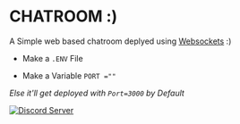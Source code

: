 # **CHATROOM** :)

A Simple web based chatroom deplyed using [Websockets](https://socket.io/) :)

- Make a `.ENV` File

- Make a Variable `PORT =""`

_Else it'll get deployed with `Port=3000` by Default_

  <a href="https://discord.gg/P9gGZaXWGR">
    <img src="https://discordapp.com/api/guilds/913750761924591666/widget.png?style=shield" alt="Discord Server">
  </a>
